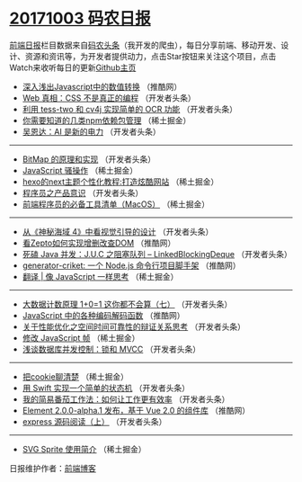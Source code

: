 # [20171003 码农日报](http://hao.caibaojian.com/date/2017/10/03)

[前端日报](http://caibaojian.com/c/news)栏目数据来自[码农头条](http://hao.caibaojian.com/)（我开发的爬虫），每日分享前端、移动开发、设计、资源和资讯等，为开发者提供动力，点击Star按钮来关注这个项目，点击Watch来收听每日的更新[Github主页](https://github.com/kujian/frontendDaily)
* [深入浅出Javascript中的数值转换](http://hao.caibaojian.com/53093.html) （推酷网）
* [Web 真相：CSS 不是真正的编程](http://hao.caibaojian.com/53127.html) （开发者头条）
* [利用 tess-two 和 cv4j 实现简单的 OCR 功能](http://hao.caibaojian.com/53119.html) （开发者头条）
* [你需要知道的几类npm依赖包管理](http://hao.caibaojian.com/53101.html) （稀土掘金）
* [吴恩达：AI 是新的电力](http://hao.caibaojian.com/53120.html) （开发者头条）

***
* [BitMap 的原理和实现](http://hao.caibaojian.com/53121.html) （开发者头条）
* [JavaScript 骚操作](http://hao.caibaojian.com/53103.html) （稀土掘金）
* [hexo的next主题个性化教程:打造炫酷网站](http://hao.caibaojian.com/53104.html) （稀土掘金）
* [程序员之产品意识](http://hao.caibaojian.com/53123.html) （开发者头条）
* [前端程序员的必备工具清单（MacOS）](http://hao.caibaojian.com/53105.html) （稀土掘金）

***
* [从《神秘海域 4》中看视觉引导的设计](http://hao.caibaojian.com/53124.html) （开发者头条）
* [看Zepto如何实现增删改查DOM](http://hao.caibaojian.com/53091.html) （推酷网）
* [死磕 Java 并发：J.U.C 之阻塞队列 &#8211; LinkedBlockingDeque](http://hao.caibaojian.com/53125.html) （开发者头条）
* [generator-criket: 一个 Node.js 命令行项目脚手架](http://hao.caibaojian.com/53092.html) （推酷网）
* [翻译 | 像 JavaScript 一样思考](http://hao.caibaojian.com/53107.html) （稀土掘金）

***
* [大数据计数原理 1+0=1 这你都不会算（七）](http://hao.caibaojian.com/53116.html) （开发者头条）
* [JavaScript 中的各种编码解码函数](http://hao.caibaojian.com/53094.html) （推酷网）
* [关于性能优化之空间时间可靠性的辩证关系思考](http://hao.caibaojian.com/53128.html) （开发者头条）
* [修改 JavaScript 帧](http://hao.caibaojian.com/53102.html) （稀土掘金）
* [浅谈数据库并发控制：锁和 MVCC](http://hao.caibaojian.com/53122.html) （开发者头条）

***
* [把cookie聊清楚](http://hao.caibaojian.com/53106.html) （稀土掘金）
* [用 Swift 实现一个简单的状态机](http://hao.caibaojian.com/53126.html) （开发者头条）
* [我的简易番茄工作法：如何让工作更有效率](http://hao.caibaojian.com/53117.html) （开发者头条）
* [Element 2.0.0-alpha.1 发布，基于 Vue 2.0 的组件库](http://hao.caibaojian.com/53095.html) （推酷网）
* [express 源码阅读（上）](http://hao.caibaojian.com/53118.html) （开发者头条）

***
* [SVG Sprite 使用简介](http://hao.caibaojian.com/53100.html) （稀土掘金）

日报维护作者：[前端博客](http://caibaojian.com/) 